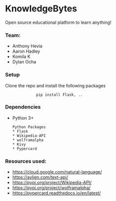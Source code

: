 # KnowledgeBytes
Open source educational platform to learn anything!

### Team:
* Anthony Hevia
* Aaron Hadley
* Komila K
* Dylan Ocha

### Setup

Clone the repo and install the following packages

                  pip install Flask, ..

### Dependencies
* Python 3+

      Python Packages
      * Flask
      * Wikipedia-API
      * wolframalpha
      * Kivy
      * Pypercard

### Resources used:
* https://cloud.google.com/natural-language/
* https://aylien.com/text-api/
* https://pypi.org/project/Wikipedia-API/
* https://pypi.org/project/wolframalpha/
* https://pypercard.readthedocs.io/en/latest/

